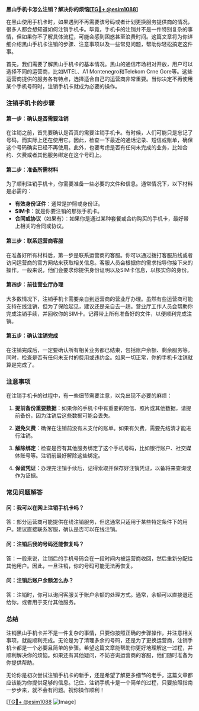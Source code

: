 **黑山手机卡怎么注销？解决你的烦恼[[TG💪+ @esim1088](https://t.me/s/esim1088)]**

在黑山使用手机卡时，如果遇到不再需要该号码或者计划更换服务提供商的情况，很多人都会想知道如何注销手机卡。毕竟，手机卡的注销并不是一件特别复杂的事情，但如果你不了解具体流程，可能会感到困惑甚至浪费时间。这篇文章将为你详细介绍黑山手机卡注销的步骤、注意事项以及一些常见问题，帮助你轻松搞定这件事。

首先，我们需要了解黑山手机卡的基本情况。黑山的通信市场相对开放，用户可以选择不同的运营商，比如MTEL、A1 Montenegro和Telekom Crne Gore等。这些运营商提供的服务各有特点，选择适合自己的运营商非常重要。当你决定不再使用某个手机号码时，注销手机卡就成为必要的操作。

### 注销手机卡的步骤

#### 第一步：确认是否需要注销
在注销之前，首先要确认是否真的需要注销手机卡。有时候，人们可能只是忘记了号码，而实际上还在使用它。因此，检查一下最近的通话记录、短信或账单，确保这个号码确实已经不再使用。此外，也要考虑是否有任何未完成的业务，比如合约、欠费或者其他服务绑定在这个号码上。

#### 第二步：准备所需材料
为了顺利注销手机卡，你需要准备一些必要的文件和信息。通常情况下，以下材料是必需的：
- **有效身份证件**：通常是护照或身份证。
- **SIM卡**：就是你要注销的那张手机卡。
- **合同或协议**（如果有）：如果你是通过某种套餐或合约购买的手机卡，最好带上相关的合同或协议。

#### 第三步：联系运营商客服
在准备好所有材料后，第一步是联系运营商的客服。你可以通过拨打客服热线或者访问运营商的官方网站来获取相关信息。客服人员会根据你的需求指导你接下来的操作。一般来说，他们会要求你提供身份证明以及SIM卡信息，以核实你的身份。

#### 第四步：前往营业厅办理
大多数情况下，注销手机卡需要亲自到运营商的营业厅办理。虽然有些运营商可能支持在线注销，但为了保险起见，建议还是亲自去一趟。营业厅工作人员会帮助你完成注销手续，并回收你的SIM卡。记得带上所有准备好的文件，以便顺利完成注销。

#### 第五步：确认注销完成
在注销完成后，一定要确认所有相关业务都已结束，包括账户余额、剩余服务等。同时，检查是否有任何未支付的费用或违约金。如果一切正常，你的手机卡注销就算是完成了。

### 注意事项

在注销手机卡的过程中，有一些细节需要注意，以免出现不必要的麻烦：

1. **提前备份重要数据**：如果你的手机卡中有重要的短信、照片或其他数据，请提前备份，因为注销后这些数据可能会丢失。
   
2. **避免欠费**：确保在注销前没有未支付的账单。如果有欠费，需要先结清才能进行注销。

3. **解除绑定**：检查是否有其他服务绑定了这个手机号码，比如银行账户、社交媒体账号等。注销前最好解除这些绑定。

4. **保留凭证**：办理完注销手续后，记得索取并保存好注销凭证，以备将来查询或作为证据。

### 常见问题解答

#### 问：我可以在网上注销手机卡吗？
答：部分运营商可能提供在线注销服务，但这通常只适用于某些特定条件下的用户。建议直接联系客服，确认是否可以在线注销。

#### 问：注销后我的号码还能恢复吗？
答：一般来说，注销后的手机号码会在一段时间内被运营商收回，然后重新分配给其他用户。因此，一旦注销，你的号码可能无法再恢复。

#### 问：注销后账户余额怎么办？
答：注销时，你可以询问客服关于账户余额的处理方式。通常，余额可以直接退还给你，或者用于支付其他服务。

### 总结

注销黑山手机卡并不是一件复杂的事情，只要你按照正确的步骤操作，并注意相关事项，就能顺利完成。无论是为了清理多余的号码，还是为了更换运营商，注销手机卡都是一个必要且简单的步骤。希望这篇文章能帮助你更好地理解这一过程，并顺利解决你的烦恼。如果还有其他疑问，不妨咨询运营商的客服，他们随时准备为你提供帮助。

无论你是初次尝试注销手机卡的新手，还是希望了解更多细节的老手，这篇文章都应该能为你提供足够的信息。记住，注销手机卡是一个简单的过程，只要按照指南一步步来，就不会有问题。祝你操作顺利！

[[TG💪+ @esim1088](https://t.me/s/esim1088) ![Image](https://i.postimg.cc/4NQfJmqS/Snipaste-2025-05-13-00-14-12.png)]